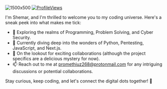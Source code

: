 ![1500x500](https://github.com/Dark-St-r/Dark-St-r/assets/93423666/24a0e1c9-b9a1-4f7a-8e5f-ff7fddee3eb6)
[![ProfileViews](https://komarev.com/ghpvc/?username=Dark-St-r&color=brightgreen&style=for-the-badge)](https://github.com/antonkomarev/github-profile-views-counter)

I'm Shemar, and I'm thrilled to welcome you to my coding universe. Here's a sneak peek into what makes me tick:

- 👀 Exploring the realms of Programming, Problem Solving, and Cyber Security.
- 🌱 Currently diving deep into the wonders of Python, Pentesting, JavaScript, and Next.js.
- 💞 On the lookout for exciting collaborations (although the project specifics are a delicious mystery for now).
- 📫 Reach out to me at promethiuz268@protonmail.com for any intriguing discussions or potential collaborations.

Stay curious, keep coding, and let's connect the digital dots together! 🚀

<!---
Dark-St-r/Dark-St-r is a ✨ special ✨ repository because its `README.md` (this file) appears on your GitHub profile.
You can click the Preview link to take a look at your changes.
--->
